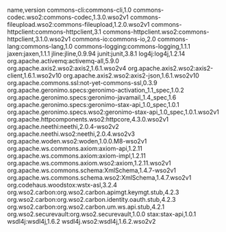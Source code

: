 name,version
commons-cli:commons-cli,1.0
commons-codec.wso2:commons-codec,1.3.0.wso2v1
commons-fileupload.wso2:commons-fileupload,1.2.0.wso2v1
commons-httpclient:commons-httpclient,3.1
commons-httpclient.wso2:commons-httpclient,3.1.0.wso2v1
commons-io:commons-io,2.0
commons-lang:commons-lang,1.0
commons-logging:commons-logging,1.1.1
jaxen:jaxen,1.1.1
jline:jline,0.9.94
junit:junit,3.8.1
log4j:log4j,1.2.14
org.apache.activemq:activemq-all,5.9.0
org.apache.axis2.wso2:axis2,1.6.1.wso2v4
org.apache.axis2.wso2:axis2-client,1.6.1.wso2v10
org.apache.axis2.wso2:axis2-json,1.6.1.wso2v10
org.apache.commons.ssl:not-yet-commons-ssl,0.3.9
org.apache.geronimo.specs:geronimo-activation_1.1_spec,1.0.2
org.apache.geronimo.specs:geronimo-javamail_1.4_spec,1.6
org.apache.geronimo.specs:geronimo-stax-api_1.0_spec,1.0.1
org.apache.geronimo.specs.wso2:geronimo-stax-api_1.0_spec,1.0.1.wso2v1
org.apache.httpcomponents.wso2:httpcore,4.3.0.wso2v1
org.apache.neethi:neethi,2.0.4-wso2v2
org.apache.neethi.wso2:neethi,2.0.4.wso2v3
org.apache.woden.wso2:woden,1.0.0.M8-wso2v1
org.apache.ws.commons.axiom:axiom-api,1.2.11
org.apache.ws.commons.axiom:axiom-impl,1.2.11
org.apache.ws.commons.axiom.wso2:axiom,1.2.11.wso2v1
org.apache.ws.commons.schema:XmlSchema,1.4.7-wso2v1
org.apache.ws.commons.schema.wso2:XmlSchema,1.4.7.wso2v1
org.codehaus.woodstox:wstx-asl,3.2.4
org.wso2.carbon:org.wso2.carbon.apimgt.keymgt.stub,4.2.3
org.wso2.carbon:org.wso2.carbon.identity.oauth.stub,4.2.3
org.wso2.carbon:org.wso2.carbon.um.ws.api.stub,4.2.1
org.wso2.securevault:org.wso2.securevault,1.0.0
stax:stax-api,1.0.1
wsdl4j:wsdl4j,1.6.2
wsdl4j.wso2:wsdl4j,1.6.2.wso2v2
